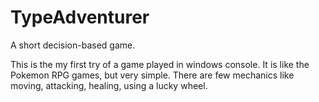 # TypeAdventurer
A short decision-based game.

This is the my first try of a game played in windows console. It is like the Pokemon RPG games, but very simple. There are few mechanics like moving, attacking, healing, using a lucky wheel. 
